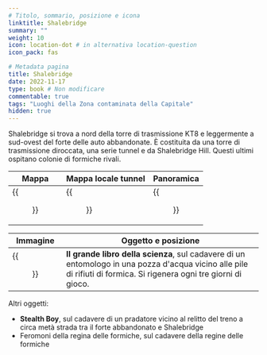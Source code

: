 ```yaml
---
# Titolo, sommario, posizione e icona
linktitle: Shalebridge
summary: ""
weight: 10
icon: location-dot # in alternativa location-question
icon_pack: fas

# Metadata pagina
title: Shalebridge
date: 2022-11-17
type: book # Non modificare
commentable: true
tags: "Luoghi della Zona contaminata della Capitale"
hidden: true
---
```




Shalebridge si trova a nord della torre di trasmissione KT8 e leggermente a sud-ovest del forte delle auto abbandonate. È costituita da una torre di trasmissione diroccata, una serie  tunnel e da Shalebridge Hill. Questi ultimi ospitano colonie di formiche rivali.

| Mappa                                   | Mappa locale tunnel                             | Panoramica                          |
| --------------------------------------- | ----------------------------------------------- | ----------------------------------- |
| {{<figure src="Shalebridge_loc.webp">}} | {{<figure src="Shalebridge_tunnels_map.webp">}} | {{<figure src="Shalebridge.webp">}} |

| Immagine                               | Oggetto e posizione                                                                                                                                                 |
| -------------------------------------- | ------------------------------------------------------------------------------------------------------------------------------------------------------------------- |
| {{<figure src="Ant_researcher.webp">}} | **Il grande libro della scienza**, sul cadavere di un entomologo in una pozza d'acqua vicino alle pile di rifiuti di formica. Si rigenera ogni tre giorni di gioco. |


Altri oggetti:
- **Stealth Boy**, sul cadavere di un pradatore vicino al relitto del treno a circa metà strada tra il forte abbandonato e Shalebridge
- Feromoni della regina delle formiche, sul cadavere della regine delle formiche
